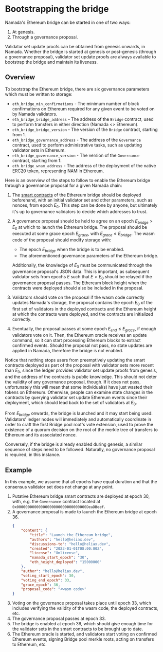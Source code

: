 # Bootstrapping the bridge

Namada's Ethereum bridge can be started in one of two ways:

1. At genesis.
2. Through a governance proposal.

Validator set update proofs can be obtained from genesis onwards, in Namada.
Whether the bridge is started at genesis or post-genesis (through a governance
proposal), validator set update proofs are always available to bootstrap the
bridge and maintain its liveness.

## Overview

To bootstrap the Ethereum bridge, there are six governance parameters which
must be written to storage:

- `eth_bridge_min_confirmations` - The minimum number of block confirmations
  on Ethereum required for any given event to be voted on by Namada validators.
- `eth_bridge_bridge_address` - The address of the `Bridge` contract, used to
  perform transfers in either direction (Namada <> Ethereum).
- `eth_bridge_bridge_version` - The version of the `Bridge` contract, starting
  from 1.
- `eth_bridge_governance_address` - The address of the `Governance` contract,
  used to perform administrative tasks, such as updating validator sets in
  Ethereum.
- `eth_bridge_governance_version` - The version of the `Governance` contract,
  starting from 1.
- `eth_bridge_wnam_address` - The address of the deployment of the native
  ERC20 token, representing NAM in Ethereum.

Here is an overview of the steps to follow to enable the Ethereum bridge through a
governance proposal for a given Namada chain:

1. The [smart contracts](./ethereum_smart_contracts.md) of the Ethereum bridge
   should be deployed beforehand, with an initial validator set and other parameters,
   such as nonces, from epoch $E_0$. This step can be done by anyone, but ultimately
   it's up to governance validators to decide which addresses to trust.
2. A governance proposal should be held to agree on an epoch $E_{bridge} > E_0$ at
   which to launch the Ethereum bridge. The proposal should be executed at some
   grace epoch $E_{grace}$, with $E_{grace} \le E_{bridge}$. The wasm code of
   the proposal should modify storage with:

    - The epoch $E_{bridge}$ when the bridge is to be enabled.
    - The aforementioned governance parameters of the Ethereum bridge.

   Additionally, the knowledge of $E_0$ must be communicated through the governance
   proposal's JSON data. This is important, as subsequent validator sets from epochs
   $E$ such that $E > E_0$ should be relayed if the governance proposal passes.
   The Ethereum block height when the contracts were deployed should also be
   included in the proposal.
3. Validators should vote on the proposal if the wasm code correctly updates
   Namada's storage, the proposal contains the epoch $E_0$ of the first set of
   validators in the deployed contracts and the Ethereum height at which the
   contracts were deployed, and the contracts are initialized correctly.
4. Eventually, the proposal passes at some epoch $E_{end} \le E_{grace}$, if enough
   validators vote on it. Then, the Ethereum oracle receives an update command, so it
   can start processing Ethereum blocks to extract confirmed events. Should the proposal
   not pass, no state updates are applied in Namada, therefore the bridge is not enabled.

Notice that nothing stops users from preemptively updating the smart contracts
deployed as part of the proposal with validator sets more recent than $E_0$, since
the ledger provides validator set update proofs from genesis, and the address of
the contracts is public knowledge. This should not deter the validity of any
governance proposal, though. If it does not pass, unfortunately this will mean
that some individual(s) have just wasted their tokens on Ethereum. Otherwise,
people can examine state changes in the contracts by querying validator set
update Ethereum events since their deployment, which should lead back to the
set of validators at $E_0$.

From $E_{bridge}$ onwards, the bridge is launched and it may start being used.
Validators' ledger nodes will immediately and automatically coordinate in order
to craft the first Bridge pool root's vote extension, used to prove the existence
of a quorum decision on the root of the merkle tree of transfers to Ethereum and
its associated nonce.

Conversely, if the bridge is already enabled during genesis, a similar sequence of
steps need to be followed. Naturally, no governance proposal is required, in this
instance.

## Example

In this example, we assume that all epochs have equal duration and that
the consensus validator set does not change at any point.

1. Putative Ethereum bridge smart contracts are deployed at epoch $30$, with, e.g.
   the `Governance` contract located at `0x00000000000000000000000000000000DeaDBeef`.
2. A governance proposal is made to launch the Ethereum bridge at epoch $36$.
    ```json
    {
        "content": {
            "title": "Launch the Ethereum bridge",
            "authors": "hello@heliax.dev",
            "discussions-to": "hello@heliax.dev",
            "created": "2023-01-01T08:00:00Z",
            "license": "Unlicense",
            "namada_start_epoch": "30",
            "eth_height_deployed": "15000000"
        },
        "author": "hello@heliax.dev",
        "voting_start_epoch": 30,
        "voting_end_epoch": 33,
        "grace_epoch": 36,
        "proposal_code": "<wasm code>"
    }
    ```
3. Voting on the governance proposal takes place until epoch $33$,
   which includes verifying the validity of the wasm code, the
   deployed contracts, etc.
4. The governance proposal passes at epoch $33$.
5. The bridge is enabled at epoch $36$, which should give enough time for the
   validator sets in the smart contracts to be brought up to date.
6. The Ethereum oracle is started, and validators start voting on confirmed
   Ethereum events, signing Bridge pool merkle roots, acting on transfers
   to Ethereum, etc.
